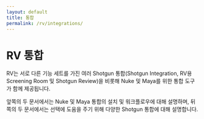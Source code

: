 ```yaml
---
layout: default
title: 통합
permalink: /rv/integrations/
---
```


# RV 통합

RV는 서로 다른 기능 세트를 가진 여러 Shotgun 통합(Shotgun Integration, RV용 Screening Room 및 Shotgun Review)을 비롯해 Nuke 및 Maya를 위한 통합 도구가 함께 제공됩니다. 

앞쪽의 두 문서에서는 Nuke 및 Maya 통합의 설치 및 워크플로우에 대해 설명하며, 뒤쪽의 두 문서에서는 선택에 도움을 주기 위해 다양한 Shotgun 통합에 대해 설명합니다.

